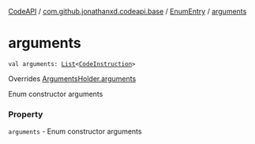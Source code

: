 [CodeAPI](../../index.md) / [com.github.jonathanxd.codeapi.base](../index.md) / [EnumEntry](index.md) / [arguments](.)

# arguments

`val arguments: `[`List`](https://kotlinlang.org/api/latest/jvm/stdlib/kotlin.collections/-list/index.html)`<`[`CodeInstruction`](../../com.github.jonathanxd.codeapi/-code-instruction.md)`>`

Overrides [ArgumentsHolder.arguments](../-arguments-holder/arguments.md)

Enum constructor arguments

### Property

`arguments` - Enum constructor arguments